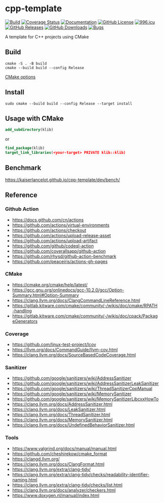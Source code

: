 # cpp-template

[![Build](https://github.com/KaiserLancelot/cpp-template/workflows/Build/badge.svg)](https://github.com/KaiserLancelot/cpp-template/actions?query=workflow%3ABuild)
[![Coverage Status](https://coveralls.io/repos/github/KaiserLancelot/cpp-template/badge.svg)](https://coveralls.io/github/KaiserLancelot/cpp-template)
[![Documentation](https://img.shields.io/badge/docs-doxygen-blue)](https://kaiserlancelot.github.io/cpp-template)
[![GitHub License](https://img.shields.io/github/license/KaiserLancelot/cpp-template)](https://raw.githubusercontent.com/KaiserLancelot/cpp-template/master/LICENSE)
[![996.icu](https://img.shields.io/badge/link-996.icu-red.svg)](https://996.icu)
[![GitHub Releases](https://img.shields.io/github/release/KaiserLancelot/cpp-template)](https://github.com/KaiserLancelot/cpp-template/releases/latest)
[![GitHub Downloads](https://img.shields.io/github/downloads/KaiserLancelot/cpp-template/total)](https://github.com/KaiserLancelot/cpp-template/releases)
[![Bugs](https://img.shields.io/github/issues/KaiserLancelot/cpp-template/bug)](https://github.com/KaiserLancelot/cpp-template/issues?q=is%3Aopen+is%3Aissue+label%3Abug)

A template for C++ projects using CMake

## Build

```shell
cmake -S . -B build
cmake --build build --config Release
```

[CMake options](https://raw.githubusercontent.com/KaiserLancelot/cpp-template/master/cmake/Options.cmake)

## Install

```shell
sudo cmake --build build --config Release --target install
```

## Usage with CMake

```cmake
add_subdirectory(klib)
```

or

```cmake
find_package(klib)
target_link_libraries(<your-target> PRIVATE klib::klib)
```

## Benchmark

https://kaiserlancelot.github.io/cpp-template/dev/bench/

## Reference

### Github Action

- https://docs.github.com/cn/actions
- https://github.com/actions/virtual-environments
- https://github.com/actions/checkout
- https://github.com/actions/upload-release-asset
- https://github.com/actions/upload-artifact
- https://github.com/github/codeql-action
- https://github.com/coverallsapp/github-action
- https://github.com/rhysd/github-action-benchmark
- https://github.com/peaceiris/actions-gh-pages

### CMake

- https://cmake.org/cmake/help/latest/
- https://gcc.gnu.org/onlinedocs/gcc-10.2.0/gcc/Option-Summary.html#Option-Summary
- https://clang.llvm.org/docs/ClangCommandLineReference.html
- https://gitlab.kitware.com/cmake/community/-/wikis/doc/cmake/RPATH-handling
- https://gitlab.kitware.com/cmake/community/-/wikis/doc/cpack/PackageGenerators

### Coverage

- https://github.com/linux-test-project/lcov
- https://llvm.org/docs/CommandGuide/llvm-cov.html
- https://clang.llvm.org/docs/SourceBasedCodeCoverage.html

### Sanitizer

- https://github.com/google/sanitizers/wiki/AddressSanitizer
- https://github.com/google/sanitizers/wiki/AddressSanitizerLeakSanitizer
- https://github.com/google/sanitizers/wiki/ThreadSanitizerCppManual
- https://github.com/google/sanitizers/wiki/MemorySanitizer
- https://github.com/google/sanitizers/wiki/MemorySanitizerLibcxxHowTo
- https://clang.llvm.org/docs/AddressSanitizer.html
- https://clang.llvm.org/docs/LeakSanitizer.html
- https://clang.llvm.org/docs/ThreadSanitizer.html
- https://clang.llvm.org/docs/MemorySanitizer.html
- https://clang.llvm.org/docs/UndefinedBehaviorSanitizer.html

### Tools

- https://www.valgrind.org/docs/manual/manual.html
- https://github.com/cheshirekow/cmake_format
- https://clangd.llvm.org/
- https://clang.llvm.org/docs/ClangFormat.html
- https://clang.llvm.org/extra/clang-tidy/
- https://clang.llvm.org/extra/clang-tidy/checks/readability-identifier-naming.html
- https://clang.llvm.org/extra/clang-tidy/checks/list.html
- https://clang.llvm.org/docs/analyzer/checkers.html
- https://www.doxygen.nl/manual/index.html
